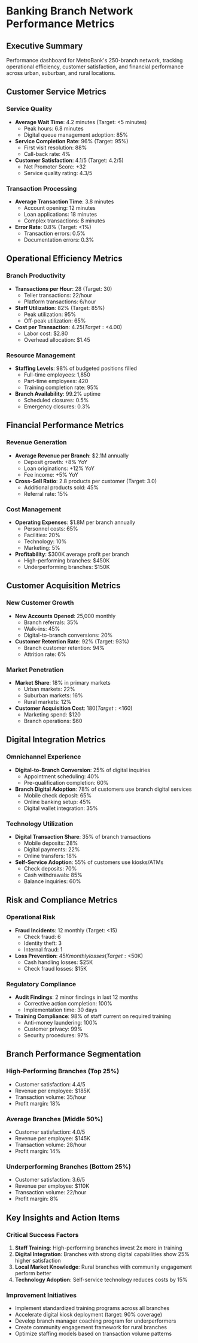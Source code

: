 # Banking Branch Network Performance Metrics

## Executive Summary
Performance dashboard for MetroBank's 250-branch network, tracking operational efficiency, customer satisfaction, and financial performance across urban, suburban, and rural locations.

## Customer Service Metrics

### Service Quality
- **Average Wait Time**: 4.2 minutes (Target: <5 minutes)
  - Peak hours: 6.8 minutes
  - Digital queue management adoption: 85%
- **Service Completion Rate**: 96% (Target: 95%)
  - First visit resolution: 88%
  - Call-back rate: 4%
- **Customer Satisfaction**: 4.1/5 (Target: 4.2/5)
  - Net Promoter Score: +32
  - Service quality rating: 4.3/5

### Transaction Processing
- **Average Transaction Time**: 3.8 minutes
  - Account opening: 12 minutes
  - Loan applications: 18 minutes
  - Complex transactions: 8 minutes
- **Error Rate**: 0.8% (Target: <1%)
  - Transaction errors: 0.5%
  - Documentation errors: 0.3%

## Operational Efficiency Metrics

### Branch Productivity
- **Transactions per Hour**: 28 (Target: 30)
  - Teller transactions: 22/hour
  - Platform transactions: 6/hour
- **Staff Utilization**: 82% (Target: 85%)
  - Peak utilization: 95%
  - Off-peak utilization: 65%
- **Cost per Transaction**: $4.25 (Target: <$4.00)
  - Labor cost: $2.80
  - Overhead allocation: $1.45

### Resource Management
- **Staffing Levels**: 98% of budgeted positions filled
  - Full-time employees: 1,850
  - Part-time employees: 420
  - Training completion rate: 95%
- **Branch Availability**: 99.2% uptime
  - Scheduled closures: 0.5%
  - Emergency closures: 0.3%

## Financial Performance Metrics

### Revenue Generation
- **Average Revenue per Branch**: $2.1M annually
  - Deposit growth: +8% YoY
  - Loan originations: +12% YoY
  - Fee income: +5% YoY
- **Cross-Sell Ratio**: 2.8 products per customer (Target: 3.0)
  - Additional products sold: 45%
  - Referral rate: 15%

### Cost Management
- **Operating Expenses**: $1.8M per branch annually
  - Personnel costs: 65%
  - Facilities: 20%
  - Technology: 10%
  - Marketing: 5%
- **Profitability**: $300K average profit per branch
  - High-performing branches: $450K
  - Underperforming branches: $150K

## Customer Acquisition Metrics

### New Customer Growth
- **New Accounts Opened**: 25,000 monthly
  - Branch referrals: 35%
  - Walk-ins: 45%
  - Digital-to-branch conversions: 20%
- **Customer Retention Rate**: 92% (Target: 93%)
  - Branch customer retention: 94%
  - Attrition rate: 6%

### Market Penetration
- **Market Share**: 18% in primary markets
  - Urban markets: 22%
  - Suburban markets: 16%
  - Rural markets: 12%
- **Customer Acquisition Cost**: $180 (Target: <$160)
  - Marketing spend: $120
  - Branch operations: $60

## Digital Integration Metrics

### Omnichannel Experience
- **Digital-to-Branch Conversion**: 25% of digital inquiries
  - Appointment scheduling: 40%
  - Pre-qualification completion: 60%
- **Branch Digital Adoption**: 78% of customers use branch digital services
  - Mobile check deposit: 65%
  - Online banking setup: 45%
  - Digital wallet integration: 35%

### Technology Utilization
- **Digital Transaction Share**: 35% of branch transactions
  - Mobile deposits: 28%
  - Digital payments: 22%
  - Online transfers: 18%
- **Self-Service Adoption**: 55% of customers use kiosks/ATMs
  - Check deposits: 70%
  - Cash withdrawals: 85%
  - Balance inquiries: 60%

## Risk and Compliance Metrics

### Operational Risk
- **Fraud Incidents**: 12 monthly (Target: <15)
  - Check fraud: 6
  - Identity theft: 3
  - Internal fraud: 1
- **Loss Prevention**: $45K monthly losses (Target: <$50K)
  - Cash handling losses: $25K
  - Check fraud losses: $15K

### Regulatory Compliance
- **Audit Findings**: 2 minor findings in last 12 months
  - Corrective action completion: 100%
  - Implementation time: 30 days
- **Training Compliance**: 98% of staff current on required training
  - Anti-money laundering: 100%
  - Customer privacy: 99%
  - Security procedures: 97%

## Branch Performance Segmentation

### High-Performing Branches (Top 25%)
- Customer satisfaction: 4.4/5
- Revenue per employee: $185K
- Transaction volume: 35/hour
- Profit margin: 18%

### Average Branches (Middle 50%)
- Customer satisfaction: 4.0/5
- Revenue per employee: $145K
- Transaction volume: 28/hour
- Profit margin: 14%

### Underperforming Branches (Bottom 25%)
- Customer satisfaction: 3.6/5
- Revenue per employee: $110K
- Transaction volume: 22/hour
- Profit margin: 8%

## Key Insights and Action Items

### Critical Success Factors
1. **Staff Training**: High-performing branches invest 2x more in training
2. **Digital Integration**: Branches with strong digital capabilities show 25% higher satisfaction
3. **Local Market Knowledge**: Rural branches with community engagement perform better
4. **Technology Adoption**: Self-service technology reduces costs by 15%

### Improvement Initiatives
- Implement standardized training programs across all branches
- Accelerate digital kiosk deployment (target: 90% coverage)
- Develop branch manager coaching program for underperformers
- Create community engagement framework for rural branches
- Optimize staffing models based on transaction volume patterns
